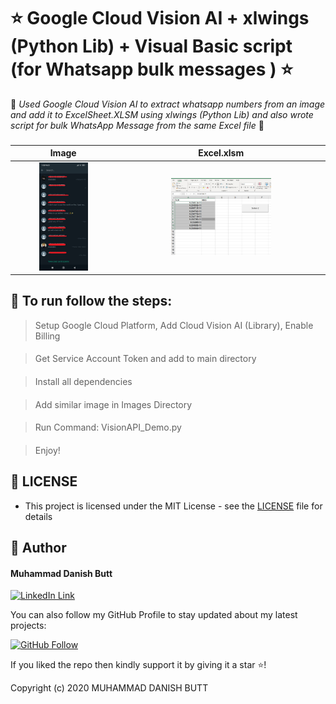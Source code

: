 # ⭐ Google Cloud Vision AI + xlwings (Python Lib) + Visual Basic script (for Whatsapp bulk messages ) ⭐

 🚀 *Used Google Cloud Vision AI to extract whatsapp numbers from an image and add it to ExcelSheet.XLSM using xlwings (Python Lib) and also wrote script for bulk WhatsApp Message from the same Excel file* 🚀

###
Image         | Excel.xlsm    |
:------------------:|:------------------:|
<img height = "70%" width="50%" src="https://github.com/indiedanish/ComputerVision_DataExtraction_to_ExcelSheet/blob/master/Images/img.jpeg" /> | <img width="50%" height = "70%" src="https://github.com/indiedanish/ComputerVision_DataExtraction_to_ExcelSheet/blob/master/Excel_SS.JPG" /> 

## 🏃 To run follow the steps:

> Setup Google Cloud Platform, Add Cloud Vision AI (Library), Enable Billing
####
> Get Service Account Token and add to main directory
####
> Install all dependencies
####
> Add similar image in Images Directory
####
> Run Command: VisionAPI_Demo.py
#### 
> Enjoy!
####
####
## 🔑 LICENSE
- This project is licensed under the MIT License - see the [LICENSE](https://github.com/indiedanish/ComputerVision_DataExtraction_to_ExcelSheet/blob/master/LICENSE.md) file for details

## 🧑 Author

#### Muhammad Danish Butt
[![LinkedIn Link](https://img.shields.io/badge/Connect-Danish-blue.svg?logo=linkedin&longCache=true&style=social&label=Connect
)](https://www.linkedin.com/in/indiedanish)

You can also follow my GitHub Profile to stay updated about my latest projects:

[![GitHub Follow](https://img.shields.io/badge/Connect-Danish-blue.svg?logo=Github&longCache=true&style=social&label=Follow)](https://github.com/indiedanish)

If you liked the repo then kindly support it by giving it a star ⭐!

Copyright (c) 2020 MUHAMMAD DANISH BUTT
